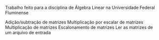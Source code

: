 Trabalho feito para a disciplina de Álgebra Linear na Universidade Federal Fluminense

Adição/subtração de matrizes
Multiplicação por escalar de matrizes
Multiplicação de matrizes
Escalonamento de matrizes
Ler as matrizes de um arquivo de entrada
